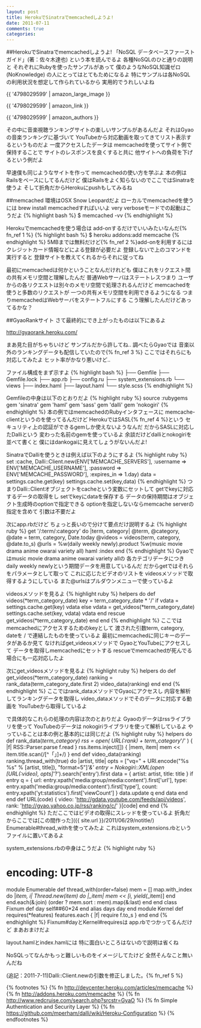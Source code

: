```yaml
---
layout: post
title: HerokuでSinatraでmemcachedしようよ!
date: 2011-07-11
comments: true
categories:
---
```


##HerokuでSinatraでmemcachedしようよ!
「NoSQL データベースファーストガイド」(著：佐々木達也)
という本を読んでるよ
各種NoSQLのひと通りの説明と
それぞれにRubyを使ったサンプルがあって
僕のようなNoSQL知識ゼロ(NoKnowledge)
の人にとってはとてもためになるよ
特にサンプルは各NoSQLの利用状況を想定して作られているから
実用的でうれしいよね

{{ '4798029599' | amazon_large_image }}

{{ '4798029599' | amazon_link }}

{{ '4798029599' | amazon_authors }}

その中に音楽視聴ランキングサイトの楽しいサンプルがあるんだよ
それはGyaoの音楽ランキングに基づいて
YouTubeから対応動画を取ってきてリスト表示するというものだよ
一度アクセスしたデータは
memcachedを使ってサイト側で保持することで
サイトのレスポンスを良くすると共に
他サイトへの負荷を下げるという例だよ

早速僕も同じようなサイトを作って
memcachedの使い方を学ぶよ
本の例はRailsをベースにしてるんだけど
僕はRailsをよく知らないのでここではSinatraを使うよ
そして折角だからHerokuにpushもしてみるね

##memcached
環境はOSX Snow Leopardだよ
ローカルでmemcachedを使うには
brew install memcachedすればいいよ
very verboseモードでの起動はこうだよ
{% highlight bash %}
 $ memcached -vv
{% endhighlight %}

Herokuでmemcachedを使う場合は
add-onするだけでいいみたいなんだ{% fn_ref 1 %}
{% highlight bash %}
 $ heroku addons:add memcache
{% endhighlight %}
5MBまでは無料だけど{% fn_ref 2 %}add-onを利用するには
クレジットカード情報などによる登録が必要だよ
登録しないで上のコマンドを実行すると
登録サイトを教えてくれるからそれに従ってね

最初にmemcachedは何かということなんだけれども
僕はこれをリクエスト間の共有メモリ空間と理解したんだ
普通Webサーバはステートレスつまり
ユーザからの各リクエストは別々のメモリ空間で処理されるんだけど
memcachedを使うと多数のリクエストが
一つの共有メモリ空間を利用できるようになる
つまりmemcachedはWebサーバをステートフルにする
こう理解したんだけどあってるかな？

##GyaoRankサイト
さて最終的にでき上がったものは以下にあるよ

http://gyaorank.heroku.com/

まあ見た目がちゃちいけど
サンプルだから許してね..
調べたらGyaoでは
音楽以外のランキングデータも配信していたので{% fn_ref 3 %}
ここではそれらにも対応してみたよ
ヒット率がかなり悪いけど..

ファイル構成をまず示すよ
{% highlight bash %}
├── Gemfile
├── Gemfile.lock
├── app.rb
├── config.ru
├── system_extensions.rb
└── views
    ├── index.haml
    ├── layout.haml
    └── style.scss
{% endhighlight %}

Gemfileの中身は以下のとおりだよ
{% highlight ruby %}
source :rubygems
gem 'sinatra'
gem 'haml'
gem 'sass'
gem 'dalli'
gem 'nokogiri'
{% endhighlight %}
本の例ではmemcachedのRubyインタフェースに
memcache-clientというのを使ってるんだけど
HerokuではSASL{% fn_ref 4 %}という
セキュリティ上の認証ができるgemしか使えないようなんだ
だからSASLに対応したDalliという
変わった名前のgemを使っているよ
余談だけどdalliとnokogiriを並べて書くと
僕にはdankogaiに見えてしょうがないんだよ!

SinatraでDalliを使うときは例えば以下のようにするよ
{% highlight ruby %}
set :cache, Dalli::Client.new(ENV['MEMCACHE_SERVERS'],
                    :username => ENV['MEMCACHE_USERNAME'],
                    :password => ENV['MEMCACHE_PASSWORD'],
                    :expires_in => 1.day)
data = settings.cache.get(key)
settings.cache.set(key,data)
{% endhighlight %}
つまりDalli::Clientオブジェクトをcacheという変数にセットして
getでkeyに対応するデータの取得をし
setでkeyにdataを保存する
データの保持期間はオブジェクト生成時のoptionで指定できる
optionを指定しないならmemcache serverの指定を含めて
引数は不要だよ

次にapp.rbだけど
ちょっと長いので分けて要点だけ説明するよ
{% highlight ruby %}
get '/:term/:category' do |term, category|
  @term, @category, @date = term, category, Date.today
  @videos = videos(term, category, @date.to_s)
  @urls = %w(daily weekly newly).product %w(music movie drama anime owarai variety all)
  haml :index
end
{% endhighlight %}
Gyaoではmusic movie drama anime owarai variety allの
各カテゴリデータにつき
daily weekly newlyという期間データを用意しているんだ
だからgetではそれらをパラメータとして取って
これに応じたビデオのリストを
videosメソッドで取得するようにしている
また@urlsはプルダウンメニューで使っているよ

videosメソッドを見るよ
{% highlight ruby %}
helpers do
  def videos(*term_category_date)
    key = term_category_date * '/'
    if vdata = settings.cache.get(key)
      vdata
    else
      vdata = get_videos(*term_category_date)
      settings.cache.set(key, vdata)
      vdata
    end
  rescue
    get_videos(*term_category_date)
  end
end
{% endhighlight %}
ここではmemcachedにアクセスするためのkeyとして
渡された引数term, category, dateを
/ で連結したものを使っているよ
最初にmemcachedに同じキーのデータがあるか見て
なければget_videosメソッドで
GyaoとYouTubeにアクセスして
データを取得しmemcachedにセットする
rescueでmemcachedが死んでる場合にも一応対応したよ

次にget_videosメソッドを見るよ
{% highlight ruby %}
helpers do
  def get_videos(*term_category_date)
    ranking = rank_data(term_category_date.first 2)
    video_data(ranking)
  end
end
{% endhighlight %}
ここではrank_dataメソッドでGyaoにアクセスし
内容を解析してランキングデータを取得し
video_dataメソッドでそのデータに対応する動画を
YouTubeから取得しているよ

で具体的なこれらの処理の内容は次のとおりだよ
Gyaoのデータはrssライブラリを使って
YouTubeのデータは
nokogiriライブラリを使って解析しているよ
やっていることは本の例と基本的には同じだよ
{% highlight ruby %}
helpers do
  def rank_data(*term_category)
    rss = open( URL(:rank) + term_category*'/' ) { |f| RSS::Parser.parse f.read }
    rss.items.inject([]) { |mem, item| mem << item.title.scan(/[^「」]+/) }
  end
  def video_data(ranking)
    ranking.thread_with(true) do |artist, title|
      opts = ["vq=" + URI.encode("%s %s" % [artist, title]), "format=5"]*'&'
      entry = Nokogiri::XML(open [URL(:video), opts]*'?').search('entry').first
      data = { artist: artist, title:  title }
      if entry
        q = { url:    entry.xpath('media:group/media:content').first['url'],
              type:   entry.xpath('media:group/media:content').first['type'],
              count:  entry.xpath('yt:statistics').first['viewCount'] }
        data.update q
      end
      data
    end
  end
  def URL(code)
    { video: 'http://gdata.youtube.com/feeds/api/videos',
      rank:  'http://gyao.yahoo.co.jp/rss/ranking/c/' }[code]
  end
end
{% endhighlight %}
ただここではビデオの取得にスレッドを使っているよ
折角だからここでは[この間作った]({{ site.url }}/2011/06/29/notitle/)
Enumerable#thread_withを使ってみたよ
これはsystem_extensions.rbというファイルに置いてあるよ

system_extensions.rbの中身はこうだよ
{% highlight ruby %}
# encoding: UTF-8
module Enumerable
  def thread_with(order=false)
    mem = []
    map.with_index do |*item, i|
      Thread.new(*item) do |*_item|
        mem << [i, yield(*_item)]
      end
    end.each(&:join)
    (order ? mem.sort : mem).map(&:last)
  end
end
class Fixnum
  def day
    self##60*24
  end
  alias days day
end
module Kernel
  def requires(*features)
    features.each { |f| require f.to_s }
  end
end
{% endhighlight %}
Fixnum#dayとKernel#requiresは
app.rbでつかってるんだけど
まあおまけだよ

layout.hamlとindex.hamlには
特に面白いところはないので説明は省くね

NoSQLってなんかもっと難しいものをイメージしてたけど
全然そんなこと無いんだね

(追記：2011-7-11)Dalli::Client.newの引数を修正しました。{% fn_ref 5 %}

<script src="https://gist.github.com/1075425.js"> </script>
{% footnotes %}
   {% fn http://devcenter.heroku.com/articles/memcache %}
   {% fn http://addons.heroku.com/memcache %}
   {% fn http://www.redcruise.com/search.php?srcstr=GyaO %}
   {% fn Simple Authentication and Security Layer %}
   {% fn https://github.com/mperham/dalli/wiki/Heroku-Configuration %}
{% endfootnotes %}
